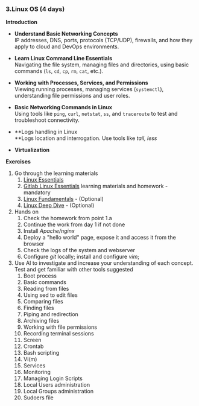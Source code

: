 ### 3.Linux OS (4 days)

**Introduction**

- **Understand Basic Networking Concepts**  
    IP addresses, DNS, ports, protocols (TCP/UDP), firewalls, and how they apply to cloud and DevOps environments.
- **Learn Linux Command Line Essentials**  
    Navigating the file system, managing files and directories, using basic commands (`ls`, `cd`, `cp`, `rm`, `cat`, etc.).
    
- **Working with Processes, Services, and Permissions**  
    Viewing running processes, managing services (`systemctl`), understanding file permissions and user roles.
    
- **Basic Networking Commands in Linux**  
    Using tools like `ping`, `curl`, `netstat`, `ss`, and `traceroute` to test and troubleshoot connectivity.
    
- **Logs handling in Linux  
    **Logs location and interrogation. Use tools like _tail, less_

- **Virtualization**

**Exercises**

1. Go through the learning materials
    1. [Linux Essentials](https://endava.sharepoint.com/:v:/r/sites/RegionalSchoolofDevOps-recordings/Shared%20Documents/Linux%20essentials.mp4?csf=1&web=1&e=Pqgles)
    2. [Gitlab Linux Essentials](https://gitlab.endava.com/endava-university/regional-school-of-devops/linux-essentials) learning materials and homework - mandatory
    3. [Linux Fundamentals](https://tryhackme.com/module/linux-fundamentals) - (Optional)
    4. [Linux Deep Dive](https://www.youtube.com/watch?v=wBp0Rb-ZJak) - (Optional)
2. Hands on
    1. Check the homework from point 1.a
    2. Continue the work from day 1 if not done
    3. Install _Apache/nginx_ 
    4. Deploy a "hello world" page, expose it and access it from the browser
    5. Check the logs of the system and webserver
    6. Configure _git_ locally; install and configure _vim_; 
3. Use AI to investigate and increase your understanding of each concept. Test and get familiar with other tools suggested 
    1. Boot process
    2. Basic commands
    3. Reading from files
    4. Using sed to edit files
    5. Comparing files
    6. Finding files
    7. Piping and redirection
    8. Archiving files
    9. Working with file permissions
    10. Recording terminal sessions
    11. Screen
    12. Crontab
    13. Bash scripting
    14. Vi(m)
    15. Services
    16. Monitoring
    17. Managing Login Scripts
    18. Local Users administration
    19. Local Groups administration
    20. Sudoers file
